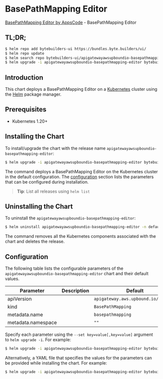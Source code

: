 # BasePathMapping Editor

[BasePathMapping Editor by AppsCode](https://byte.builders) - BasePathMapping Editor

## TL;DR;

```bash
$ helm repo add bytebuilders-ui https://bundles.byte.builders/ui/
$ helm repo update
$ helm search repo bytebuilders-ui/apigatewayawsupboundio-basepathmapping-editor --version=v0.4.18
$ helm upgrade -i apigatewayawsupboundio-basepathmapping-editor bytebuilders-ui/apigatewayawsupboundio-basepathmapping-editor -n default --create-namespace --version=v0.4.18
```

## Introduction

This chart deploys a BasePathMapping Editor on a [Kubernetes](http://kubernetes.io) cluster using the [Helm](https://helm.sh) package manager.

## Prerequisites

- Kubernetes 1.20+

## Installing the Chart

To install/upgrade the chart with the release name `apigatewayawsupboundio-basepathmapping-editor`:

```bash
$ helm upgrade -i apigatewayawsupboundio-basepathmapping-editor bytebuilders-ui/apigatewayawsupboundio-basepathmapping-editor -n default --create-namespace --version=v0.4.18
```

The command deploys a BasePathMapping Editor on the Kubernetes cluster in the default configuration. The [configuration](#configuration) section lists the parameters that can be configured during installation.

> **Tip**: List all releases using `helm list`

## Uninstalling the Chart

To uninstall the `apigatewayawsupboundio-basepathmapping-editor`:

```bash
$ helm uninstall apigatewayawsupboundio-basepathmapping-editor -n default
```

The command removes all the Kubernetes components associated with the chart and deletes the release.

## Configuration

The following table lists the configurable parameters of the `apigatewayawsupboundio-basepathmapping-editor` chart and their default values.

|     Parameter      | Description |                    Default                     |
|--------------------|-------------|------------------------------------------------|
| apiVersion         |             | <code>apigateway.aws.upbound.io/v1beta1</code> |
| kind               |             | <code>BasePathMapping</code>                   |
| metadata.name      |             | <code>basepathmapping</code>                   |
| metadata.namespace |             | <code>""</code>                                |


Specify each parameter using the `--set key=value[,key=value]` argument to `helm upgrade -i`. For example:

```bash
$ helm upgrade -i apigatewayawsupboundio-basepathmapping-editor bytebuilders-ui/apigatewayawsupboundio-basepathmapping-editor -n default --create-namespace --version=v0.4.18 --set apiVersion=apigateway.aws.upbound.io/v1beta1
```

Alternatively, a YAML file that specifies the values for the parameters can be provided while
installing the chart. For example:

```bash
$ helm upgrade -i apigatewayawsupboundio-basepathmapping-editor bytebuilders-ui/apigatewayawsupboundio-basepathmapping-editor -n default --create-namespace --version=v0.4.18 --values values.yaml
```
